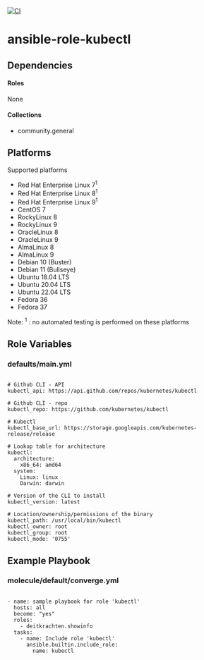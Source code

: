 [![CI](https://github.com/de-it-krachten/ansible-role-kubectl/workflows/CI/badge.svg?event=push)](https://github.com/de-it-krachten/ansible-role-kubectl/actions?query=workflow%3ACI)


# ansible-role-kubectl

<basic role description>



## Dependencies

#### Roles
None

#### Collections
- community.general

## Platforms

Supported platforms

- Red Hat Enterprise Linux 7<sup>1</sup>
- Red Hat Enterprise Linux 8<sup>1</sup>
- Red Hat Enterprise Linux 9<sup>1</sup>
- CentOS 7
- RockyLinux 8
- RockyLinux 9
- OracleLinux 8
- OracleLinux 9
- AlmaLinux 8
- AlmaLinux 9
- Debian 10 (Buster)
- Debian 11 (Bullseye)
- Ubuntu 18.04 LTS
- Ubuntu 20.04 LTS
- Ubuntu 22.04 LTS
- Fedora 36
- Fedora 37

Note:
<sup>1</sup> : no automated testing is performed on these platforms

## Role Variables
### defaults/main.yml
<pre><code>
# Github CLI - API
kubectl_api: https://api.github.com/repos/kubernetes/kubectl

# Github CLI - repo
kubectl_repo: https://github.com/kubernetes/kubectl

# Kubectl 
kubectl_base_url: https://storage.googleapis.com/kubernetes-release/release

# Lookup table for architecture
kubectl:
  architecture:
    x86_64: amd64
  system:
    Linux: linux
    Darwin: darwin

# Version of the CLI to install
kubectl_version: latest

# Location/ownership/permissions of the binary
kubectl_path: /usr/local/bin/kubectl
kubectl_owner: root
kubectl_group: root
kubectl_mode: '0755'
</pre></code>




## Example Playbook
### molecule/default/converge.yml
<pre><code>
- name: sample playbook for role 'kubectl'
  hosts: all
  become: "yes"
  roles:
    - deitkrachten.showinfo
  tasks:
    - name: Include role 'kubectl'
      ansible.builtin.include_role:
        name: kubectl
</pre></code>
